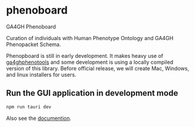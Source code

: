 # phenoboard
GA4GH Phenoboard

Curation of individuals with Human Phenotype Ontology and GA4GH Phenopacket Schema.

Phenopboard is still in early development. It makes heavy use of [ga4ghphenotools](https://github.com/P2GX/ga4ghphetools.git)
and some development is using a locally compiled version of this library. Before official release, we will create Mac, Windows, and linux installers for users.


## Run the GUI application in development mode
```bash 
npm run tauri dev
```

Also see the [documention](https://p2gx.github.io/phenoboard/).


